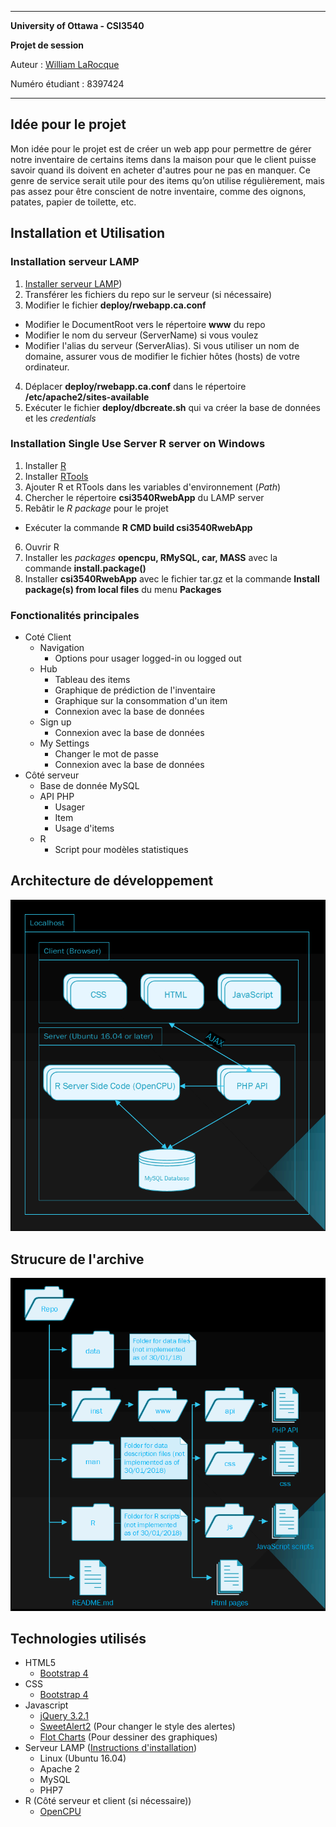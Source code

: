 *********************************************
**University of Ottawa - CSI3540**

**Projet de session**

Auteur : [William LaRocque](https://github.com/wlarok24)

Numéro étudiant : 8397424
*********************************************
## Idée pour le projet
Mon idée pour le projet est de créer un web app pour permettre de gérer notre inventaire de certains items dans la maison pour que le client puisse savoir quand ils doivent en acheter d'autres pour ne pas en manquer. Ce genre de service serait utile pour des items qu’on utilise régulièrement, mais pas assez pour être conscient de notre inventaire, comme des oignons, patates, papier de toilette, etc.

## Installation et Utilisation
### Installation serveur LAMP
1. [Installer serveur LAMP](https://www.digitalocean.com/community/tutorials/how-to-install-linux-apache-mysql-php-lamp-stack-on-ubuntu-16-04))
2. Transférer les fichiers du repo sur le serveur (si nécessaire)
3. Modifier le fichier **deploy/rwebapp.ca.conf**
  * Modifier le DocumentRoot vers le répertoire **www** du repo
  * Modifier le nom du serveur (ServerName) si vous voulez
  * Modifier l'alias du serveur (ServerAlias). Si vous utiliser un nom de domaine, assurer vous de modifier le fichier hôtes (hosts) de votre ordinateur.
4. Déplacer **deploy/rwebapp.ca.conf** dans le répertoire **/etc/apache2/sites-available**
5. Exécuter le fichier **deploy/dbcreate.sh** qui va créer la base de données et les *credentials*

### Installation Single Use Server R server on Windows
1. Installer [R](https://www.r-project.org/)
2. Installer [RTools](https://cran.r-project.org/bin/windows/Rtools/)
3. Ajouter R et RTools dans les variables d'environnement (*Path*)
4. Chercher le répertoire **csi3540RwebApp** du LAMP server
5. Rebâtir le *R package* pour le projet
  * Exécuter la commande **R CMD build csi3540RwebApp**
6. Ouvrir R
7. Installer les *packages* **opencpu, RMySQL, car, MASS** avec la commande **install.package(<package name>)**
8. Installer **csi3540RwebApp** avec le fichier tar.gz et la commande **Install package(s) from local files** du menu **Packages**

### Fonctionalités principales
* Coté Client
  * Navigation
    * Options pour usager logged-in ou logged out
  * Hub
    * Tableau des items
    * Graphique de prédiction de l'inventaire
    * Graphique sur la consommation d'un item
    * Connexion avec la base de données
  * Sign up
    * Connexion avec la base de données
  * My Settings
    * Changer le mot de passe
    * Connexion avec la base de données
* Côté serveur
  * Base de donnée MySQL
  * API PHP
    * Usager
    * Item
    * Usage d'items
  * R
    * Script pour modèles statistiques

## Architecture de développement
![Alt text](/docs/DevArchitecture.png "Architecture de développement")

## Strucure de l'archive
![Alt text](/docs/RepoHierarchy.png "Strucure de l'archive")

## Technologies utilisés
* HTML5
  * [Bootstrap 4](https://getbootstrap.com/)
* CSS
  * [Bootstrap 4](https://getbootstrap.com/)
* Javascript
  * [jQuery 3.2.1](https://jquery.com/)
  * [SweetAlert2](https://sweetalert2.github.io/) (Pour changer le style des alertes)
  * [Flot Charts](www.flotcharts.org/) (Pour dessiner des graphiques)
* Serveur LAMP ([Instructions d'installation](https://www.digitalocean.com/community/tutorials/how-to-install-linux-apache-mysql-php-lamp-stack-on-ubuntu-16-04))
  * Linux (Ubuntu 16.04)
  * Apache 2
  * MySQL
  * PHP7
* R (Côté serveur et client (si nécessaire))
  * [OpenCPU](https://www.opencpu.org/)
